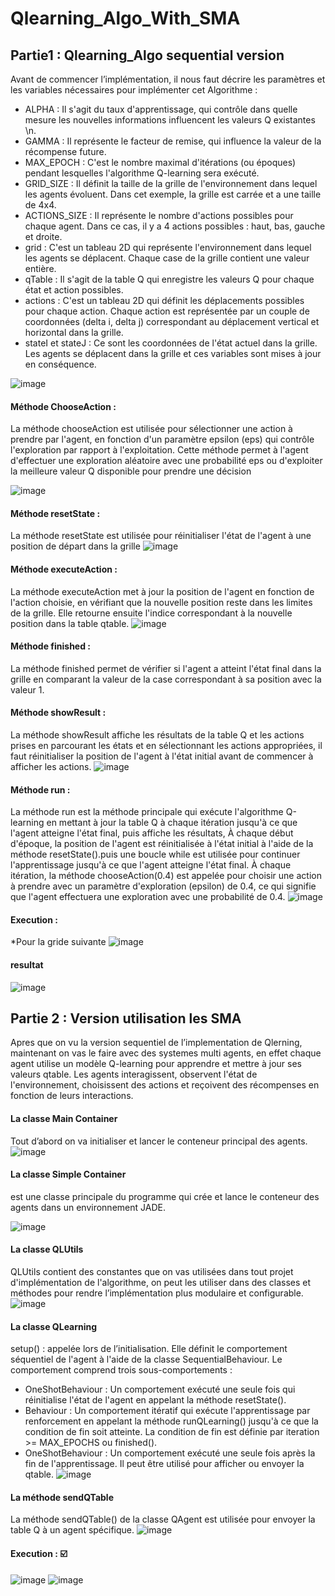 # Qlearning_Algo_With_SMA
## Partie1 : Qlearning_Algo sequential version

Avant de commencer l’implémentation, il nous faut décrire les paramètres et les variables nécessaires pour implémenter cet Algorithme :
*	ALPHA : Il s'agit du taux d'apprentissage, qui contrôle dans quelle mesure les nouvelles informations influencent les valeurs Q existantes \n. 
*	GAMMA : Il représente le facteur de remise, qui influence la valeur de la récompense future. 
*	MAX_EPOCH : C'est le nombre maximal d'itérations (ou époques) pendant lesquelles l'algorithme Q-learning sera exécuté. 
* GRID_SIZE : Il définit la taille de la grille de l'environnement dans lequel les agents évoluent. Dans cet exemple, la grille est carrée et a une taille de 4x4.
*	ACTIONS_SIZE : Il représente le nombre d'actions possibles pour chaque agent. Dans ce cas, il y a 4 actions possibles : haut, bas, gauche et droite.
*	grid : C'est un tableau 2D qui représente l'environnement dans lequel les agents se déplacent. Chaque case de la grille contient une valeur entière.
*	qTable : Il s'agit de la table Q qui enregistre les valeurs Q pour chaque état et action possibles. 
*	actions : C'est un tableau 2D qui définit les déplacements possibles pour chaque action. Chaque action est représentée par un couple de coordonnées (delta i, delta j) correspondant au déplacement vertical et horizontal dans la grille.
*	stateI et stateJ : Ce sont les coordonnées de l'état actuel dans la grille. Les agents se déplacent dans la grille et ces variables sont mises à jour en conséquence.
 
![image](https://github.com/BOUARGALNE/Qlearning_Algo_With_SMA/assets/120935020/8ab64997-4405-40be-87c9-35f70270b947)

####	Méthode ChooseAction :
La méthode chooseAction est utilisée pour sélectionner une action à prendre par l'agent, en fonction d'un paramètre epsilon (eps) qui contrôle l'exploration par rapport à l'exploitation.
Cette méthode permet à l'agent d'effectuer une exploration aléatoire avec une probabilité eps ou d'exploiter la meilleure valeur Q disponible pour prendre une décision

 ![image](https://github.com/BOUARGALNE/Qlearning_Algo_With_SMA/assets/120935020/e96c9c8d-d829-4046-9be0-3c7a666b6db5)

####	Méthode resetState :
La méthode resetState est utilisée pour réinitialiser l'état de l'agent à une position de départ dans la grille
 ![image](https://github.com/BOUARGALNE/Qlearning_Algo_With_SMA/assets/120935020/6d5ab6ad-99aa-4230-9ed7-d924aa674ba0)

####	Méthode executeAction :
La méthode executeAction met à jour la position de l'agent en fonction de l'action choisie, en vérifiant que la nouvelle position reste dans les limites de la grille. Elle retourne ensuite l'indice correspondant à la nouvelle position dans la table qtable.
 ![image](https://github.com/BOUARGALNE/Qlearning_Algo_With_SMA/assets/120935020/c1dc05d7-0be2-4b3d-a4ec-42fd70f70f0f)

#### Méthode finished :
La méthode finished permet de vérifier si l'agent a atteint l'état final dans la grille en comparant la valeur de la case correspondant à sa position avec la valeur 1.
 
####	Méthode showResult :
La méthode showResult affiche les résultats de la table Q et les actions prises en parcourant les états et en sélectionnant les actions appropriées, il faut réinitialiser la position de l'agent à l'état initial avant de commencer à afficher les actions.
 ![image](https://github.com/BOUARGALNE/Qlearning_Algo_With_SMA/assets/120935020/8f1fedf8-2446-4a3e-8a76-7aa6a32b7a14)

#### Méthode run :
La méthode run est la méthode principale qui exécute l'algorithme Q-learning en mettant à jour la table Q à chaque itération jusqu'à ce que l'agent atteigne l'état final, puis affiche les résultats, À chaque début d'époque, la position de l'agent est réinitialisée à l'état initial à l'aide de la méthode resetState().puis une boucle while est utilisée pour continuer l'apprentissage jusqu'à ce que l'agent atteigne l'état final.
À chaque itération, la méthode chooseAction(0.4) est appelée pour choisir une action à prendre avec un paramètre d'exploration (epsilon) de 0.4, ce qui signifie que l'agent effectuera une exploration avec une probabilité de 0.4.
 ![image](https://github.com/BOUARGALNE/Qlearning_Algo_With_SMA/assets/120935020/b8b229db-ee69-4474-a4e7-70eec418209a)
####	Execution :
*Pour la gride suivante 
![image](https://github.com/BOUARGALNE/Qlearning_Algo_With_SMA/assets/120935020/f0cf61f1-2c9e-4801-a6e3-1523c05e338f)

  #### resultat
![image](https://github.com/BOUARGALNE/Qlearning_Algo_With_SMA/assets/120935020/e193d604-2511-4cf3-bc1d-019ad5626f5f)

## Partie 2 : Version utilisation les SMA
Apres que on vu la version sequentiel de l’implementation de Qlerning, maintenant on  vas le faire avec des systemes multi agents, en effet chaque agent utilise un modèle Q-learning pour apprendre et mettre à jour ses valeurs qtable. Les agents interagissent, observent l'état de l'environnement, choisissent des actions et reçoivent des récompenses en fonction de leurs interactions.
####	La classe Main Container
Tout d’abord on va initialiser et lancer le conteneur principal des agents.
 ![image](https://github.com/BOUARGALNE/Qlearning_Algo_With_SMA/assets/120935020/95e46e10-0f64-4775-b0ef-e81f9e7a9c00)

####	La classe Simple Container
est une classe principale du programme qui crée et lance le conteneur des agents dans un environnement JADE. 
 
![image](https://github.com/BOUARGALNE/Qlearning_Algo_With_SMA/assets/120935020/f6556acd-5f7c-4dd7-8968-9f0b59a502e8)


####	La classe QLUtils
QLUtils contient des constantes que on vas utilisées dans tout projet d'implémentation de l'algorithme, on peut les utiliser dans des classes et méthodes pour rendre l’implémentation plus modulaire et configurable.
 ![image](https://github.com/BOUARGALNE/Qlearning_Algo_With_SMA/assets/120935020/0a6fae69-f707-4e14-ba01-cf6faecc8ed9)

####	La classe QLearning
setup() : appelée lors de l’initialisation. Elle définit le comportement séquentiel de l'agent à l'aide de la classe SequentialBehaviour. Le comportement comprend trois sous-comportements :
* OneShotBehaviour : Un comportement exécuté une seule fois qui réinitialise l'état de l'agent en appelant la méthode resetState().
* Behaviour : Un comportement itératif qui exécute l'apprentissage par renforcement en appelant la méthode runQLearning() jusqu'à ce que la condition de fin soit atteinte. La condition de fin est définie par iteration >= MAX_EPOCHS ou finished().
* OneShotBehaviour : Un comportement exécuté une seule fois après la fin de l'apprentissage. Il peut être utilisé pour afficher ou envoyer la qtable.
 ![image](https://github.com/BOUARGALNE/Qlearning_Algo_With_SMA/assets/120935020/f9b7ce45-4053-4b50-ab0a-2494a7c30649)


####	La méthode sendQTable
La méthode sendQTable() de la classe QAgent est utilisée pour envoyer la table Q à un agent spécifique.
 ![image](https://github.com/BOUARGALNE/Qlearning_Algo_With_SMA/assets/120935020/4ea6b6c2-9289-4b77-9dd2-728cc6735967)

#### Execution : ☑️
![image](https://github.com/BOUARGALNE/Qlearning_Algo_With_SMA/assets/120935020/61159796-9c15-4ce4-811f-e50f7dd55596)
![image](https://github.com/BOUARGALNE/Qlearning_Algo_With_SMA/assets/120935020/fdc0a0cf-5679-4aec-b4bb-b97b85f7b076)

 
 



